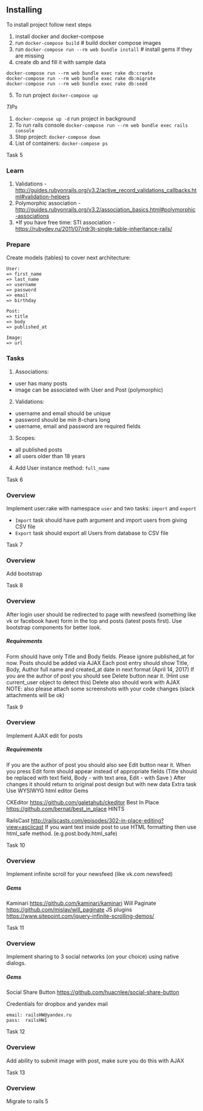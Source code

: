 ## Installing

To install project follow next steps

1. install docker and docker-compose
2. run ```docker-compose build``` # build docker compose images
3. run ```docker-compose run --rm web bundle install``` # install gems if they are missing
4. create db and fill it with sample data
```
docker-compose run --rm web bundle exec rake db:create
docker-compose run --rm web bundle exec rake db:migrate
docker-compose run --rm web bundle exec rake db:seed
```
5. To run project ```docker-compose up```

*TIPs*

1. ```docker-compose up -d``` run project in background
2. To run rails console ```docker-compose run --rm web bundle exec rails console```
3. Stop project: ```docker-compose down```
4. List of containers: ```docker-compose ps```

Task 5

### Learn

1. Validations - <http://guides.rubyonrails.org/v3.2/active_record_validations_callbacks.html#validation-helpers>
2. Polymorphic association - <http://guides.rubyonrails.org/v3.2/association_basics.html#polymorphic-associations>
3. \*If you have free time: STI association - <https://rubydev.ru/2011/07/rdr3t-single-table-inheritance-rails/>

### Prepare

Create models (tables) to cover next architecture:
```
User:
=> first_name
=> last_name
=> username
=> password
=> email
=> birthday

Post:
=> title
=> body
=> published_at

Image:
=> url
```
### Tasks

1. Associations:
 * user has many posts
 * image can be associated with User and Post (polymorphic)
2. Validations:
 * username and email should be unique
 * password should be min 8-chars long
 * username, email and password are required fields
3. Scopes:
 * all published posts
 * all users older than 18 years
4. Add User instance method: `full_name`

Task 6

### Overview

Implement user.rake with namespace `user` and two tasks: `import` and `export`

* `Import` task should have path argument and import users from giving CSV file
* `Export` task should export all Users from database to CSV file

Task 7

### Overview
Add bootstrap

Task 8
### Overview

After login user should be redirected to page with newsfeed (something like vk or facebook have) form in the top and posts (latest posts first). Use bootstrap components for better look.

##### Requirements

Form should have only Title and Body fields. Please ignore published_at for now.
Posts should be added via AJAX
Each post entry should show Title, Body, Author full name and created_at date in next format (April 14, 2017)
If you are the author of post you should see Delete button near it. (Hint use current_user object to detect this)
Delete also should work with AJAX
NOTE: also please attach some screenshots with your code changes (slack attachments will be ok)

Task 9

### Overview

Implement AJAX edit for posts

##### Requirements

If you are the author of post you should also see Edit button near it.
When you press Edit form should appear instead of appropriate fields (Title should be replaced with text field, Body - with text area, Edit - with Save )
After changes it should return to original post design but with new data
Extra task Use WYSIWYG html editor
Gems

CKEditor https://github.com/galetahub/ckeditor
Best In Place https://github.com/bernat/best_in_place
HINTS

RailsCast http://railscasts.com/episodes/302-in-place-editing?view=asciicast
If you want text inside post to use HTML formatting then use html_safe method. (e.g.post.body.html_safe)

Task 10

### Overview

Implement infinite scroll for your newsfeed (like vk.com newsfeed)

##### Gems

Kaminari https://github.com/kaminari/kaminari
Will Paginate https://github.com/mislav/will_paginate
JS plugins https://www.sitepoint.com/jquery-infinite-scrolling-demos/

Task 11

### Overview

Implement sharing to 3 social networks (on your choice) using native dialogs.

##### Gems

Social Share Button https://github.com/huacnlee/social-share-button


Credentials for dropbox and yandex mail
```
email: railsHW@yandex.ru
pass:  railsHW1
```

Task 12

### Overview

Add ability to submit image with post, make sure you do this with AJAX

Task 13

### Overview

Migrate to rails 5
